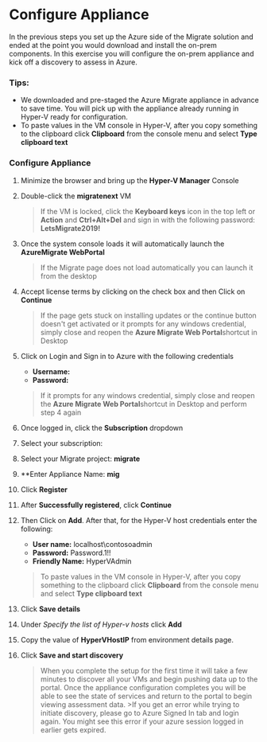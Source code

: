 # Configure Appliance

In the previous steps you set up the Azure side of the Migrate solution and ended at the point you would download and install the on-prem components.  In this exercise you will configure the on-prem appliance and kick off a discovery to assess in Azure.

### Tips:

  * We downloaded and pre-staged the Azure Migrate appliance in advance to save time.  You will pick up with the appliance already running in Hyper-V ready for configuration.
  * To paste values in the VM console in Hyper-V, after you copy something to the clipboard click **Clipboard** from the console menu and select **Type clipboard text**


### Configure Appliance

1. Minimize the browser and bring up the **Hyper-V Manager** Console
2. Double-click  the **migratenext** VM

	>If the VM is locked, click the **Keyboard keys** icon in the top left or **Action** and **Ctrl+Alt+Del** and sign in with the following password: **LetsMigrate2019!**

3. Once the system console loads it will automatically launch  the **AzureMigrate WebPortal**

	>If the Migrate page does not load automatically you can launch it from the desktop

4. Accept license terms by clicking on the check box and then Click on **Continue**

	>If the page gets stuck on installing updates or the continue button doesn't get activated or it prompts for any windows credential, simply close and reopen the <strong>Azure Migrate Web Portal</strong>shortcut in Desktop
	
5. Click on Login and Sign in to Azure with the following credentials 

	* **Username:** <inject key="AzureAdUserEmail" />
	* **Password:** <inject key="AzureAdUserPassword" />
    >If it prompts for any windows credential, simply close and reopen the <strong>Azure Migrate Web Portal</strong>shortcut in Desktop and perform step 4 again
    
6. Once logged in, click the **Subscription** dropdown
7. Select your subscription: **<inject key="subscriptionName" />**
8. Select your Migrate project: **<copy><inject key="resourceGroupName"  copy="false" />migrate</copy>**
1. **Enter Appliance Name: **<copy>mig<inject key="resourceGroupName"  copy="false" /></copy>**
1. Click **Register**
1. After **Successfully registered**, click **Continue**
1. Then Click on **Add**. After that, for the Hyper-V host credentials enter the following:

	* **User name:** localhost\contosoadmin
	* **Password:** Password.1!!
	* **Friendly Name:** HyperVAdmin

    >To paste values in the VM console in Hyper-V, after you copy something to the clipboard click **Clipboard** from the console menu and select **Type clipboard text**

13. Click **Save details**
14. Under *Specify the list of Hyper-v hosts* click **Add**
15. Copy the value of **HyperVHostIP** from environment details page.
16. Click **Save and start discovery**

	>When you complete the setup for the first time it will take a few minutes to discover all your VMs and begin pushing data up to the portal.  Once the appliance configuration completes you will be able to see the state of services and return to the portal to begin viewing assessment data.
        >If you get an error while trying to initiate discovery, please go to Azure Signed In tab and login again.
	>You might see this error if your azure session logged in earlier gets expired.
